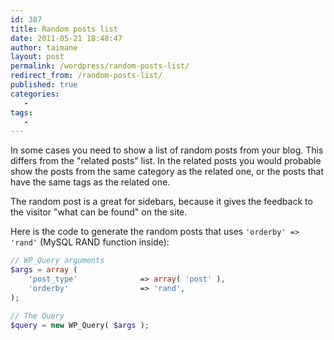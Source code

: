 ```yaml
---
id: 387
title: Random posts list
date: 2011-05-21 18:48:47
author: taimane
layout: post
permalink: /wordpress/random-posts-list/
redirect_from: /random-posts-list/
published: true
categories:
   -
tags:
   -
---
```

In some cases you need to show a list of random posts from your blog. This differs from the "related posts" list. In the related posts you would probable show the posts from the same category as the related one, or the posts that have the same tags as the related one.

The random post is a great for sidebars, because it gives the feedback to the visitor "what can be found" on the site.

Here is the code to generate the random posts that uses `'orderby' => 'rand'` (MySQL RAND function inside):

```php
// WP_Query arguments
$args = array (
	'post_type'              => array( 'post' ),
	'orderby'                => 'rand',
);

// The Query
$query = new WP_Query( $args );
```

